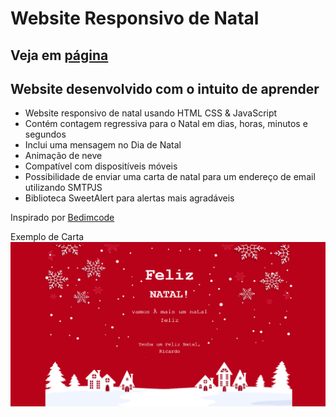 # Website Responsivo de Natal
## Veja em [página](https://ricardoharanop.github.io/site-de-Natal/)
## Website desenvolvido com o intuito de aprender

- Website responsivo de natal usando HTML CSS & JavaScript
- Contém contagem regressiva para o Natal em dias, horas, minutos e segundos
- Inclui uma mensagem no Dia de Natal
- Animação de neve
- Compatível com dispositíveis móveis
- Possibilidade de enviar uma carta de natal para um endereço de email utilizando SMTPJS
- Biblioteca SweetAlert para alertas mais agradáveis

Inspirado por [Bedimcode](https://github.com/bedimcode/responsive-christmas-website-3)

Exemplo de Carta ![Carta-de-Natal](exemploCarta.png)

